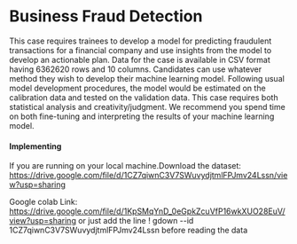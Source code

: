# Business Fraud Detection
This case requires trainees to develop a model for predicting fraudulent transactions for a financial company and use insights from the model to develop an actionable plan. Data for the case is available in CSV format having 6362620 rows and 10 columns. Candidates can use whatever method they wish to develop their machine learning model. Following usual model development procedures, the model would be estimated on the calibration data and tested on the validation data. This case requires both statistical analysis and creativity/judgment. We recommend you spend time on both fine-tuning and interpreting the results of your machine learning model.

#### Implementing
If you are running on your local machine.Download the dataset: https://drive.google.com/file/d/1CZ7qiwnC3V7SWuvydjtmlFPJmv24Lssn/view?usp=sharing

Google colab Link: https://drive.google.com/file/d/1KpSMqYnD_0eGpkZcuVfP16wkXUO28EuV/view?usp=sharing
or just add the line ! gdown --id 1CZ7qiwnC3V7SWuvydjtmlFPJmv24Lssn before reading the data
